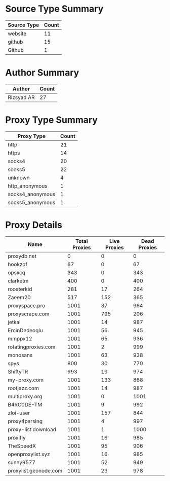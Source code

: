 # Source Type Summary

| Source Type | Count |
|-------------|-------|
| website | 11 |
| github | 15 |
| Github | 1 |


# Author Summary

| Author | Count |
|--------|-------|
| Rizsyad AR | 27 |


# Proxy Type Summary

| Proxy Type | Count |
|------------|-------|
| http | 21 |
| https | 14 |
| socks4 | 20 |
| socks5 | 22 |
| unknown | 4 |
| http_anonymous | 1 |
| socks4_anonymous | 1 |
| socks5_anonymous | 1 |


# Proxy Details

| Name | Total Proxies | Live Proxies | Dead Proxies |
|------|---------------|--------------|---------------|
| proxydb.net | 0 | 0 | 0 |
| hookzof | 67 | 0 | 67 |
| opsxcq | 343 | 0 | 343 |
| clarketm | 400 | 0 | 400 |
| roosterkid | 281 | 17 | 264 |
| Zaeem20 | 517 | 152 | 365 |
| proxyspace.pro | 1001 | 37 | 964 |
| proxyscrape.com | 1001 | 795 | 206 |
| jetkai | 1001 | 14 | 987 |
| ErcinDedeoglu | 1001 | 56 | 945 |
| mmppx12 | 1001 | 65 | 936 |
| rotatingproxies.com | 1001 | 2 | 999 |
| monosans | 1001 | 63 | 938 |
| spys | 800 | 30 | 770 |
| ShiftyTR | 993 | 19 | 974 |
| my-proxy.com | 1001 | 133 | 868 |
| rootjazz.com | 1001 | 14 | 987 |
| multiproxy.org | 1001 | 0 | 1001 |
| B4RC0DE-TM | 1001 | 9 | 992 |
| zloi-user | 1001 | 157 | 844 |
| proxy4parsing | 1001 | 4 | 997 |
| proxy-list.download | 1001 | 1 | 1000 |
| proxifly | 1001 | 16 | 985 |
| TheSpeedX | 1001 | 95 | 906 |
| openproxylist.xyz | 1001 | 16 | 985 |
| sunny9577 | 1001 | 52 | 949 |
| proxylist.geonode.com | 1001 | 23 | 978 |
